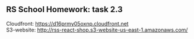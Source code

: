 ## RS School Homework: task 2.3

Cloudfront: https://d16prmy05oxnp.cloudfront.net  
S3-website: http://rss-react-shop.s3-website-us-east-1.amazonaws.com/
